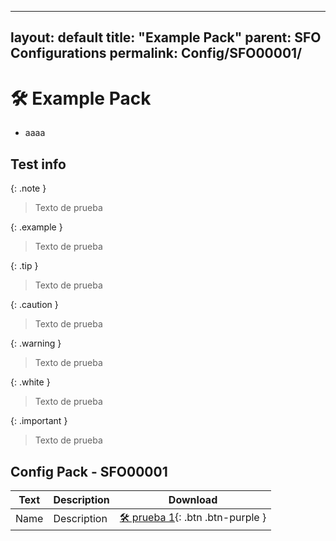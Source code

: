   ---
layout: default
title: "Example Pack"
parent: SFO Configurations
permalink: Config/SFO00001/
---
# 🛠️ Example Pack

- aaaa
  
## Test info

{: .note }
> Texto de prueba

{: .example }
> Texto de prueba

{: .tip }
> Texto de prueba

{: .caution }
> Texto de prueba

{: .warning }
> Texto de prueba

{: .white }
> Texto de prueba

{: .important }
> Texto de prueba

## Config Pack - SFO00001

| Text | Description | Download |
|------|----------|:-------------:|
| Name | Description | [🛠️ prueba 1](00000001.zip){: .btn .btn-purple } | 
 


